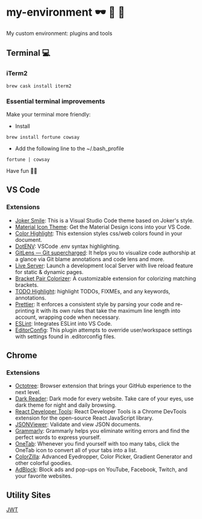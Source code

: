 # my-environment 🕶 🍎 🚀

My custom environment: plugins and tools

## Terminal 💻

### iTerm2

```shell
brew cask install iterm2
```

### Essential terminal improvements

Make your terminal more friendly:

- Install

```shell
brew install fortune cowsay
```

- Add the following line to the ~/.bash_profile

```shell
fortune | cowsay
```

Have fun ✌🏼

## VS Code

### Extensions

- [Joker Smile](https://marketplace.visualstudio.com/items?itemName=marcosvidolin.joker-smile): This is a Visual Studio Code theme based on Joker's style.
- [Material Icon Theme](https://marketplace.visualstudio.com/items?itemName=PKief.material-icon-theme): Get the Material Design icons into your VS Code.
- [Color Highlight](https://marketplace.visualstudio.com/items?itemName=naumovs.color-highlight): This extension styles css/web colors found in your document.
- [DotENV](https://marketplace.visualstudio.com/items?itemName=mikestead.dotenv): VSCode .env syntax highlighting.
- [GitLens — Git supercharged](https://marketplace.visualstudio.com/items?itemName=eamodio.gitlens): It helps you to visualize code authorship at a glance via Git blame annotations and code lens and more.
- [Live Server](https://marketplace.visualstudio.com/items?itemName=ritwickdey.LiveServer): Launch a development local Server with live reload feature for static & dynamic pages.
- [Bracket Pair Colorizer](https://marketplace.visualstudio.com/items?itemName=CoenraadS.bracket-pair-colorizer): A customizable extension for colorizing matching brackets.
- [TODO Highlight](https://marketplace.visualstudio.com/items?itemName=wayou.vscode-todo-highlight): highlight TODOs, FIXMEs, and any keywords, annotations.
- [Prettier](https://marketplace.visualstudio.com/items?itemName=esbenp.prettier-vscode): It enforces a consistent style by parsing your code and re-printing it with its own rules that take the maximum line length into account, wrapping code when necessary.
- [ESLint](https://marketplace.visualstudio.com/items?itemName=dbaeumer.vscode-eslint): Integrates ESLint into VS Code.
- [EditorConfig](https://marketplace.visualstudio.com/items?itemName=EditorConfig.EditorConfig): This plugin attempts to override user/workspace settings with settings found in .editorconfig files.

## Chrome

### Extensions

- [Octotree](https://chrome.google.com/webstore/detail/octotree/bkhaagjahfmjljalopjnoealnfndnagc): Browser extension that brings your GitHub experience to the next level.
- [Dark Reader](https://chrome.google.com/webstore/detail/dark-reader/eimadpbcbfnmbkopoojfekhnkhdbieeh): Dark mode for every website. Take care of your eyes, use dark theme for night and daily browsing.
- [React Developer Tools](https://chrome.google.com/webstore/detail/react-developer-tools/fmkadmapgofadopljbjfkapdkoienihi?hl=en): React Developer Tools is a Chrome DevTools extension for the open-source React JavaScript library.
- [JSONViewer](https://chrome.google.com/webstore/detail/jsonview/chklaanhfefbnpoihckbnefhakgolnmc?hl=en): 
Validate and view JSON documents.
- [Grammarly](https://chrome.google.com/webstore/detail/grammarly-for-chrome/kbfnbcaeplbcioakkpcpgfkobkghlhen?hl=en): Grammarly helps you eliminate writing errors and find the perfect words to express yourself.
- [OneTab](https://chrome.google.com/webstore/detail/onetab/chphlpgkkbolifaimnlloiipkdnihall/related?hl=en): Whenever you find yourself with too many tabs, click the OneTab icon to convert all of your tabs into a list. 
- [ColorZilla](https://chrome.google.com/webstore/detail/colorzilla/bhlhnicpbhignbdhedgjhgdocnmhomnp?hl=en): Advanced Eyedropper, Color Picker, Gradient Generator and other colorful goodies.
- [AdBlock](https://chrome.google.com/webstore/detail/adblock-%E2%80%94-best-ad-blocker/gighmmpiobklfepjocnamgkkbiglidom): Block ads and pop-ups on YouTube, Facebook, Twitch, and your favorite websites.

## Utility Sites

[JWT](https://jwt.ms/)
